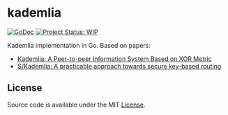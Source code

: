 # kademlia

[![GoDoc](https://godoc.org/github.com/ksinica/kademlia?status.svg)](https://godoc.org/github.com/ksinica/kademlia) [![Project Status: WIP](https://www.repostatus.org/badges/latest/wip.svg)](https://www.repostatus.org/#wip)

Kademlia implementation in Go. Based on papers:
- [Kademlia: A Peer-to-peer Information System Based on XOR Metric](https://pdos.csail.mit.edu/~petar/papers/maymounkov-kademlia-lncs.pdf)
- [S/Kademlia: A practicable approach towards secure key-based routing](https://www.researchgate.net/publication/4319659_SKademlia_A_practicable_approach_towards_secure_key-based_routing)

## License

Source code is available under the MIT [License](/LICENSE).